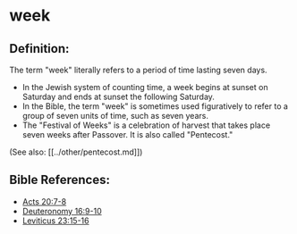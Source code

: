 # week #

## Definition: ##

The term "week" literally refers to a period of time lasting seven days.

* In the Jewish system of counting time, a week begins at sunset on Saturday and ends at sunset the following Saturday.
* In the Bible, the term "week" is sometimes used figuratively to refer to a group of seven units of time, such as seven years.
* The "Festival of Weeks" is a celebration of harvest that takes place seven weeks after Passover. It is also called "Pentecost."

(See also: [[../other/pentecost.md]])

## Bible References: ##

* [Acts 20:7-8](en/tn/act/help/20/07)
* [Deuteronomy 16:9-10](en/tn/deu/help/16/09)
* [Leviticus 23:15-16](en/tn/lev/help/23/15)